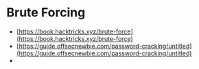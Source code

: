 # Brute Forcing

* [https://book.hacktricks.xyz/brute-force](https://book.hacktricks.xyz/brute-force)
* [https://guide.offsecnewbie.com/password-cracking/untitled](https://guide.offsecnewbie.com/password-cracking/untitled)
* 
